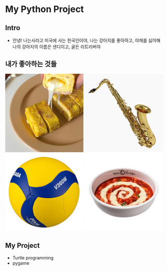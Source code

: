 # My Python Project 
## Intro
- 안녕! 나는사라고 미국에 사는 한국인이야, 나는 강아지를 좋아하고, 야채를 싫어해
나의 강아지의 이름은 샌디이고, 골든 리트리버야

## 내가 좋아하는 것들 
<img src="egg.jpg" alt="egg" width="250">
<img src="saxophone.jpg" alt="saxophone" width="250">
<img src="volleyball.jpg" alt="volleyball" width="250">
<img src="tokk.jpg" alt="ttok" width="250">

## My Project
- Turtle programming
- pygame

